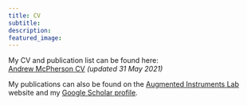 ```yaml
---
title: CV
subtitle: 
description: 
featured_image: 
---
```


My CV and publication list can be found here:  
[Andrew McPherson CV](/pdfs/mcpherson-cv.pdf) *(updated 31 May 2021)*

My publications can also be found on the [Augmented Instruments Lab](http://instrumentslab.org/publications/) website and my [Google Scholar profile](https://scholar.google.com/citations?user=9Je-3c4AAAAJ&hl=en).